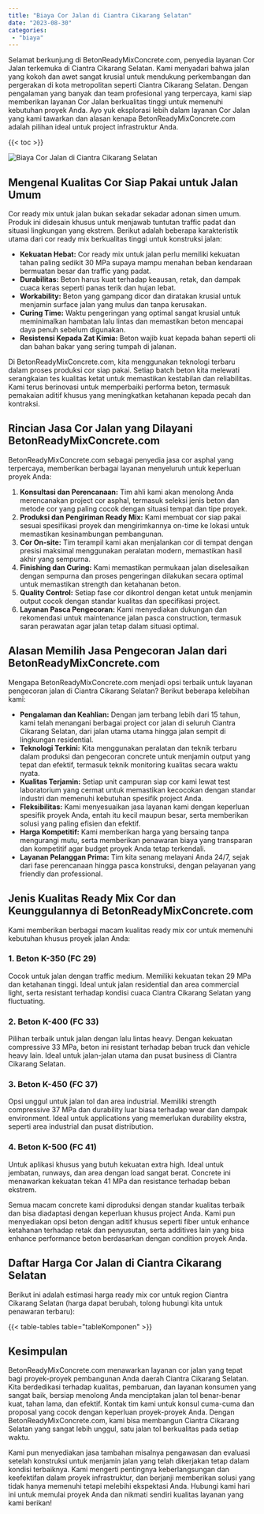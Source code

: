 ```yaml
---
title: "Biaya Cor Jalan di Ciantra Cikarang Selatan"
date: "2023-08-30"
categories: 
 - "biaya"
---
```


Selamat berkunjung di BetonReadyMixConcrete.com, penyedia layanan Cor Jalan terkemuka di Ciantra Cikarang Selatan. Kami menyadari bahwa jalan yang kokoh dan awet sangat krusial untuk mendukung perkembangan dan pergerakan di kota metropolitan seperti Ciantra Cikarang Selatan. Dengan pengalaman yang banyak dan team profesional yang terpercaya, kami siap memberikan layanan Cor Jalan berkualitas tinggi untuk memenuhi kebutuhan proyek Anda. Ayo yuk eksplorasi lebih dalam layanan Cor Jalan yang kami tawarkan dan alasan kenapa BetonReadyMixConcrete.com adalah pilihan ideal untuk project infrastruktur Anda.

{{< toc >}}

![Biaya Cor Jalan di Ciantra Cikarang Selatan](https://betoncor8.github.io/cor/harga-beton-readymix-concrete%20(6).png)

## Mengenal Kualitas Cor Siap Pakai untuk Jalan Umum

Cor ready mix untuk jalan bukan sekadar sekadar adonan simen umum. Produk ini didesain khusus untuk menjawab tuntutan traffic padat dan situasi lingkungan yang ekstrem. Berikut adalah beberapa karakteristik utama dari cor ready mix berkualitas tinggi untuk konstruksi jalan:

- **Kekuatan Hebat:** Cor ready mix untuk jalan perlu memiliki kekuatan tahan paling sedikit 30 MPa supaya mampu menahan beban kendaraan bermuatan besar dan traffic yang padat.
- **Durabilitas:** Beton harus kuat terhadap keausan, retak, dan dampak cuaca keras seperti panas terik dan hujan lebat.
- **Workability:** Beton yang gampang dicor dan diratakan krusial untuk menjamin surface jalan yang mulus dan tanpa kerusakan.
- **Curing Time:** Waktu pengeringan yang optimal sangat krusial untuk meminimalkan hambatan lalu lintas dan memastikan beton mencapai daya penuh sebelum digunakan.
- **Resistensi Kepada Zat Kimia:** Beton wajib kuat kepada bahan seperti oli dan bahan bakar yang sering tumpah di jalanan.

Di BetonReadyMixConcrete.com, kita menggunakan teknologi terbaru dalam proses produksi cor siap pakai. Setiap batch beton kita melewati serangkaian tes kualitas ketat untuk memastikan kestabilan dan reliabilitas. Kami terus berinovasi untuk memperbaiki performa beton, termasuk pemakaian aditif khusus yang meningkatkan ketahanan kepada pecah dan kontraksi.

## Rincian Jasa Cor Jalan yang Dilayani BetonReadyMixConcrete.com

BetonReadyMixConcrete.com sebagai penyedia jasa cor asphal yang terpercaya, memberikan berbagai layanan menyeluruh untuk keperluan proyek Anda:

1. **Konsultasi dan Perencanaan:** Tim ahli kami akan menolong Anda merencanakan project cor asphal, termasuk seleksi jenis beton dan metode cor yang paling cocok dengan situasi tempat dan tipe proyek.
2. **Produksi dan Pengiriman Ready Mix:** Kami membuat cor siap pakai sesuai spesifikasi proyek dan mengirimkannya on-time ke lokasi untuk memastikan kesinambungan pembangunan.
3. **Cor On-site:** Tim terampil kami akan menjalankan cor di tempat dengan presisi maksimal menggunakan peralatan modern, memastikan hasil akhir yang sempurna.
4. **Finishing dan Curing:** Kami memastikan permukaan jalan diselesaikan dengan sempurna dan proses pengeringan dilakukan secara optimal untuk memastikan strength dan ketahanan beton.
5. **Quality Control:** Setiap fase cor dikontrol dengan ketat untuk menjamin output cocok dengan standar kualitas dan specifikasi project.
6. **Layanan Pasca Pengecoran:** Kami menyediakan dukungan dan rekomendasi untuk maintenance jalan pasca construction, termasuk saran perawatan agar jalan tetap dalam situasi optimal.

## Alasan Memilih Jasa Pengecoran Jalan dari BetonReadyMixConcrete.com

Mengapa BetonReadyMixConcrete.com menjadi opsi terbaik untuk layanan pengecoran jalan di Ciantra Cikarang Selatan? Berikut beberapa kelebihan kami:

- **Pengalaman dan Keahlian:** Dengan jam terbang lebih dari 15 tahun, kami telah menangani berbagai project cor jalan di seluruh Ciantra Cikarang Selatan, dari jalan utama utama hingga jalan sempit di lingkungan residential.
- **Teknologi Terkini:** Kita menggunakan peralatan dan teknik terbaru dalam produksi dan pengecoran concrete untuk menjamin output yang tepat dan efektif, termasuk teknik monitoring kualitas secara waktu nyata.
- **Kualitas Terjamin:** Setiap unit campuran siap cor kami lewat test laboratorium yang cermat untuk memastikan kecocokan dengan standar industri dan memenuhi kebutuhan spesifik project Anda.
- **Fleksibilitas:** Kami menyesuaikan jasa layanan kami dengan keperluan spesifik proyek Anda, entah itu kecil maupun besar, serta memberikan solusi yang paling efisien dan efektif.
- **Harga Kompetitif:** Kami memberikan harga yang bersaing tanpa mengurangi mutu, serta memberikan penawaran biaya yang transparan dan kompetitif agar budget proyek Anda tetap terkendali.
- **Layanan Pelanggan Prima:** Tim kita senang melayani Anda 24/7, sejak dari fase perencanaan hingga pasca konstruksi, dengan pelayanan yang friendly dan professional.

## Jenis Kualitas Ready Mix Cor dan Keunggulannya di BetonReadyMixConcrete.com

Kami memberikan berbagai macam kualitas ready mix cor untuk memenuhi kebutuhan khusus proyek jalan Anda:

### 1\. Beton K-350 (FC 29)

Cocok untuk jalan dengan traffic medium. Memiliki kekuatan tekan 29 MPa dan ketahanan tinggi. Ideal untuk jalan residential dan area commercial light, serta resistant terhadap kondisi cuaca Ciantra Cikarang Selatan yang fluctuating.

### 2\. Beton K-400 (FC 33)

Pilihan terbaik untuk jalan dengan lalu lintas heavy. Dengan kekuatan compressive 33 MPa, beton ini resistant terhadap beban truck dan vehicle heavy lain. Ideal untuk jalan-jalan utama dan pusat business di Ciantra Cikarang Selatan.

### 3\. Beton K-450 (FC 37)

Opsi unggul untuk jalan tol dan area industrial. Memiliki strength compressive 37 MPa dan durability luar biasa terhadap wear dan dampak environment. Ideal untuk applications yang memerlukan durability ekstra, seperti area industrial dan pusat distribution.

### 4\. Beton K-500 (FC 41)

Untuk aplikasi khusus yang butuh kekuatan extra high. Ideal untuk jembatan, runways, dan area dengan load sangat berat. Concrete ini menawarkan kekuatan tekan 41 MPa dan resistance terhadap beban ekstrem.

Semua macam concrete kami diproduksi dengan standar kualitas terbaik dan bisa diadaptasi dengan keperluan khusus project Anda. Kami pun menyediakan opsi beton dengan aditif khusus seperti fiber untuk enhance ketahanan terhadap retak dan penyusutan, serta additives lain yang bisa enhance performance beton berdasarkan dengan condition proyek Anda.

## Daftar Harga Cor Jalan di Ciantra Cikarang Selatan

Berikut ini adalah estimasi harga ready mix cor untuk region Ciantra Cikarang Selatan (harga dapat berubah, tolong hubungi kita untuk penawaran terbaru):

{{< table-tables table="tableKomponen" >}}

## Kesimpulan

BetonReadyMixConcrete.com menawarkan layanan cor jalan yang tepat bagi proyek-proyek pembangunan Anda daerah Ciantra Cikarang Selatan. Kita berdedikasi terhadap kualitas, pembaruan, dan layanan konsumen yang sangat baik, bersiap menolong Anda menciptakan jalan tol benar-benar kuat, tahan lama, dan efektif. Kontak tim kami untuk konsul cuma-cuma dan proposal yang cocok dengan keperluan proyek-proyek Anda. Dengan BetonReadyMixConcrete.com, kami bisa membangun Ciantra Cikarang Selatan yang sangat lebih unggul, satu jalan tol berkualitas pada setiap waktu.

Kami pun menyediakan jasa tambahan misalnya pengawasan dan evaluasi setelah konstruksi untuk menjamin jalan yang telah dikerjakan tetap dalam kondisi terbaiknya. Kami mengerti pentingnya keberlangsungan dan keefektifan dalam proyek infrastruktur, dan berjanji memberikan solusi yang tidak hanya memenuhi tetapi melebihi ekspektasi Anda. Hubungi kami hari ini untuk memulai proyek Anda dan nikmati sendiri kualitas layanan yang kami berikan!
